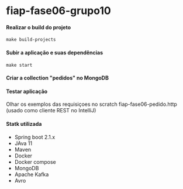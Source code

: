 # fiap-fase06-grupo10

#### Realizar o build do projeto

```make build-projects```

#### Subir a aplicação e suas dependências

```make start```

#### Criar a collection "pedidos" no MongoDB

#### Testar aplicação

Olhar os exemplos das requisiçoes no scratch fiap-fase06-pedido.http (usado como cliente REST no IntelliJ)

#### Statk utilizada

- Spring boot 2.1.x
- JAva 11
- Maven
- Docker
- Docker compose
- MongoDB
- Apache Kafka
- Avro
